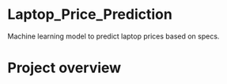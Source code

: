 # Laptop_Price_Prediction
Machine learning model to predict laptop prices based on specs.

# Project overview